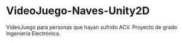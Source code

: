 # VideoJuego-Naves-Unity2D
VideoJuego para personas que hayan sufrido ACV. Proyecto de grado Ingeniería Electrónica.
